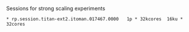Sessions for strong scaling experiments

    * rp.session.titan-ext2.itoman.017467.0000   1p * 32kcores  16ku * 32cores
